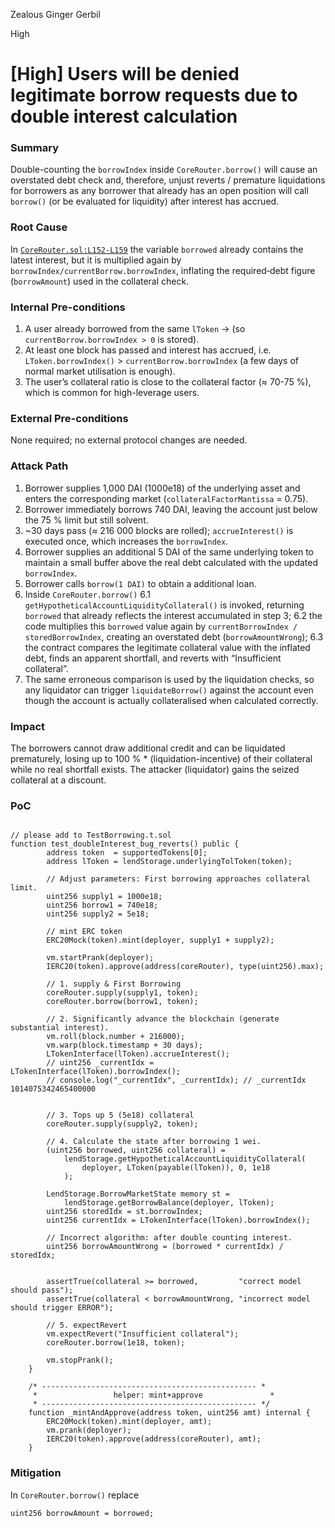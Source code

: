 Zealous Ginger Gerbil

High

# [High] Users will be denied legitimate borrow requests due to double interest calculation

### Summary

Double-counting the `borrowIndex` inside `CoreRouter.borrow()` will cause an overstated debt check and, therefore, unjust reverts / premature liquidations for borrowers as any borrower that already has an open position will call `borrow()` (or be evaluated for liquidity) after interest has accrued.

### Root Cause

In [`CoreRouter.sol:L152-L159`](https://github.com/sherlock-audit/2025-05-lend-audit-contest/blob/main/Lend-V2/src/LayerZero/CoreRouter.sol#L152-L159) the variable `borrowed` already contains the latest interest, but it is multiplied again by `borrowIndex/currentBorrow.borrowIndex`, inflating the required‐debt figure (`borrowAmount`) used in the collateral check.


### Internal Pre-conditions

1. A user already borrowed from the same `lToken`  -> (so `currentBorrow.borrowIndex > 0` is stored).
2. At least one block has passed and interest has accrued, i.e. `LToken.borrowIndex()` > `currentBorrow.borrowIndex` (a few days of normal market utilisation is enough).
3. The user’s collateral ratio is close to the collateral factor (≈ 70-75 %), which is common for high-leverage users.

### External Pre-conditions

None required; no external protocol changes are needed.

### Attack Path

1. Borrower supplies 1,000 DAI (1000e18) of the underlying asset and enters the corresponding market (`collateralFactorMantissa` = 0.75).
2. Borrower immediately borrows 740 DAI, leaving the account just below the 75 % limit but still solvent.
3. ~30 days pass (≈ 216 000 blocks are rolled); `accrueInterest()` is executed once, which increases the `borrowIndex`.
4. Borrower supplies an additional 5 DAI  of the same underlying token to maintain a small buffer above the real debt calculated with the updated `borrowIndex`.
5. Borrower calls `borrow(1 DAI)` to obtain a additional loan.
6. Inside `CoreRouter.borrow()`
   6.1 `getHypotheticalAccountLiquidityCollateral()` is invoked, returning `borrowed` that already reflects the interest accumulated in step 3;
   6.2 the code multiplies this `borrowed` value again by `currentBorrowIndex / storedBorrowIndex`, creating an overstated debt (`borrowAmountWrong`);
   6.3 the contract compares the legitimate collateral value with the inflated debt, finds an apparent shortfall, and reverts with “Insufficient collateral”.
7. The same erroneous comparison is used by the liquidation checks, so any liquidator can trigger `liquidateBorrow()` against the account even though the account is actually collateralised when calculated correctly.

### Impact

The borrowers cannot draw additional credit and can be liquidated prematurely, losing up to 100 % * (liquidation-incentive) of their collateral while no real shortfall exists. The attacker (liquidator) gains the seized collateral at a discount.

### PoC

```solidity

// please add to TestBorrowing.t.sol
function test_doubleInterest_bug_reverts() public {
        address token  = supportedTokens[0];
        address lToken = lendStorage.underlyingTolToken(token);

        // Adjust parameters: First borrowing approaches collateral limit.                
        uint256 supply1 = 1000e18;  
        uint256 borrow1 = 740e18;
        uint256 supply2 = 5e18;      

        // mint ERC token
        ERC20Mock(token).mint(deployer, supply1 + supply2);

        vm.startPrank(deployer);
        IERC20(token).approve(address(coreRouter), type(uint256).max);

        // 1. supply & First Borrowing
        coreRouter.supply(supply1, token);
        coreRouter.borrow(borrow1, token);

        // 2. Significantly advance the blockchain (generate substantial interest).
        vm.roll(block.number + 216000);
        vm.warp(block.timestamp + 30 days);
        LTokenInterface(lToken).accrueInterest();
        // uint256 _currentIdx = LTokenInterface(lToken).borrowIndex();
        // console.log("_currentIdx", _currentIdx); // _currentIdx 1014075342465400000


        // 3. Tops up 5 (5e18) collateral
        coreRouter.supply(supply2, token);

        // 4. Calculate the state after borrowing 1 wei.
        (uint256 borrowed, uint256 collateral) = 
            lendStorage.getHypotheticalAccountLiquidityCollateral(
                deployer, LToken(payable(lToken)), 0, 1e18
            );
        
        LendStorage.BorrowMarketState memory st = 
            lendStorage.getBorrowBalance(deployer, lToken);
        uint256 storedIdx = st.borrowIndex;
        uint256 currentIdx = LTokenInterface(lToken).borrowIndex();

        // Incorrect algorithm: after double counting interest.
        uint256 borrowAmountWrong = (borrowed * currentIdx) / storedIdx;

        
        assertTrue(collateral >= borrowed,         "correct model should pass"); 
        assertTrue(collateral < borrowAmountWrong, "incorrect model should trigger ERROR"); 

        // 5. expectRevert
        vm.expectRevert("Insufficient collateral");
        coreRouter.borrow(1e18, token);

        vm.stopPrank();
    }

    /* ------------------------------------------------ *
     *                 helper: mint+approve               *
     * ------------------------------------------------ */
    function _mintAndApprove(address token, uint256 amt) internal {
        ERC20Mock(token).mint(deployer, amt);
        vm.prank(deployer);
        IERC20(token).approve(address(coreRouter), amt);
    }
```

### Mitigation

In `CoreRouter.borrow()` replace
```solidity
uint256 borrowAmount = borrowed;
```